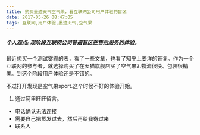 ```yaml
---
title: 购买墨迹天气空气果，看互联网公司用户体验的盲区
date: 2017-05-26 08:47:05
tags: 互联网,用户体验,墨迹天气,空气果
---
```

##### 个人观点: 现阶段互联网公司普遍盲区在售后服务的体验。
最近想买一个测试雾霾的表，看了一些文章，也看了知乎上姜洋的答复。作为一个互联网的参与者，就选择购买了在天猫旗舰店买了空气果2.物流很快。包装很精美。到这个阶段用户体验还是不错的。

不过打开发现是空气果sport.这个时候不好的体验开始。

1. 通过阿里旺旺留言。
-  电话确认无法连接
-  需要自己把货发过去，然后再给我寄过来
-  联系人
